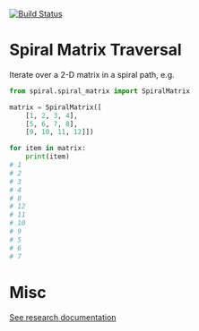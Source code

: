 [![Build Status](https://travis-ci.org/tcollier/spiral.svg?branch=master)](https://travis-ci.org/tcollier/spiral)

# Spiral Matrix Traversal

Iterate over a 2-D matrix in a spiral path, e.g.

```python
from spiral.spiral_matrix import SpiralMatrix

matrix = SpiralMatrix([
    [1, 2, 3, 4],
    [5, 6, 7, 8],
    [9, 10, 11, 12]])

for item in matrix:
    print(item)
# 1
# 2
# 3
# 4
# 8
# 12
# 11
# 10
# 9
# 5
# 6
# 7
```

# Misc

[See research documentation](docs/research.md)
